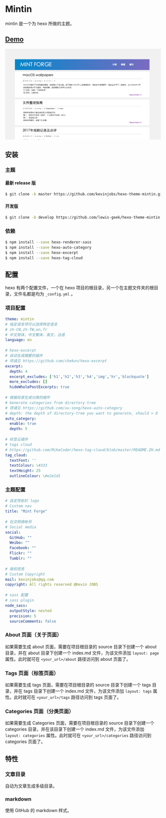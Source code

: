 # Mintin

mintin 是一个为 hexo 所做的主题。

## [Demo](https://kevinjobs.github.io/)

![mintin](mintin-preview.png)

## 安装

### 主题

#### 最新 release 版

```bash
$ git clone -b master https://github.com/kevinjobs/hexo-theme-mintin.git themes/mintin
```

#### 开发版

```bash
$ git clone -b develop https://github.com/lewis-geek/hexo-theme-mintin.git themes/mintin
```

### 依赖

```bash
$ npm install --save hexo-renderer-sass
$ npm install --save hexo-auto-category
$ npm install --save hexo-excerpt
$ npm install --save hexo-tag-cloud
```

## 配置

hexo 有两个配置文件，一个在 hexo 项目的根目录，另一个在主题文件夹的根目录，文件名都是均为 `_config.yml` 。

### 项目配置

```yaml
theme: mintin
# 指定语言项可以选择特定语言
# zh-CN,zh-TW,en,fr
# 中文简体，中文繁体，英文，法语
language: en

# hexo-excerpt
# 自动生成摘要的插件
# 项请见 https://github.com/chekun/hexo-excerpt
excerpt:
  depth: 4
  excerpt_excludes: ['h1','h2','h3','h4','img','hr','blockquote']
  more_excludes: []
  hideWholePostExcerpts: true
 
# 根据目录生成分类的插件 
# Generate categories from directory-tree
# 项请见 https://github.com/xu-song/hexo-auto-category
# depth: the depth of directory-tree you want to generate, should > 0
auto_category:
  enable: true
  depth: 5
  
# 标签云插件
# tags cloud
# https://github.com/MikeCoder/hexo-tag-cloud/blob/master/README.ZH.md
tag_cloud:
  textFont: ''
  textColour: \#333
  textHeight: 25
  outlineColour: \#e2e1d1
```

### 主题配置

```yaml
# 自定导航栏 logo
# Custom nav
title: "Mint Forge"

# 社交网络帐号
# Social media
social:
  GitHub: ""
  Weibo: ""
  Facebook: ""
  Flickr: ""
  Tumblr: ""

# 版权信息
# Custom Copyright
mail: kevinjobs@qq.com
copyright: All rights reserved @Kevin JOBS

# sass 配置
# sass plugin
node_sass:
  outputStyle: nested
  precision: 5
  sourceComments: false
```

### About 页面（关于页面）

如果需要生成 about 页面，需要在项目根目录的 source 目录下创建一个 about 目录，并在 about 目录下创建一个 index.md 文件，为该文件添加 `layout: page` 属性。此时就可在 `<your_url>/about` 路径访问到 about 页面了。

### Tags 页面（标签页面）

如果需要生成 tags 页面，需要在项目根目录的 source 目录下创建一个 tags 目录，并在 tags 目录下创建一个 index.md 文件，为该文件添加 `layout: tags` 属性。此时就可在 `<your_url>/tags` 路径访问到 tags 页面了。

### Categories 页面（分类页面）

如果需要生成 Categories 页面，需要在项目根目录的 source 目录下创建一个 categories 目录，并在该目录下创建一个 index.md 文件，为该文件添加 `layout: categories` 属性。此时就可在 `<your_url>/categories` 路径访问到 categories 页面了。

## 特性

### 文章目录

自动为文章生成多级目录。

### markdown

使用 GitHub 的 markdown 样式。
